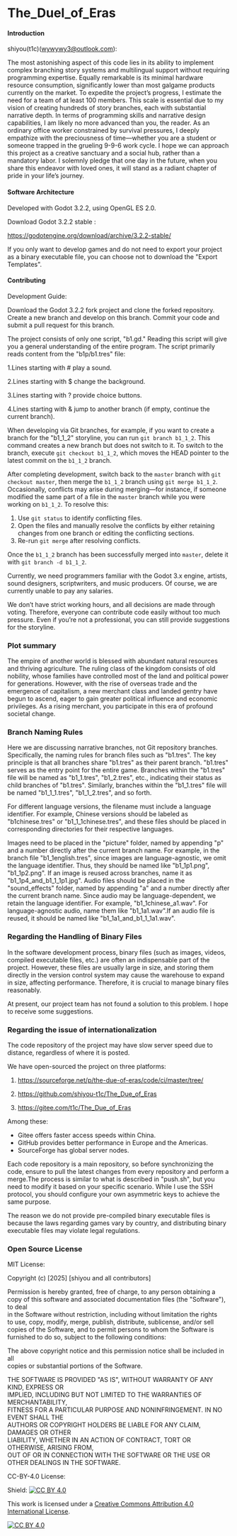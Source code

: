 <!--
SPDX-FileCopyrightText: 2025 shiyou(t1c) and all contributors

SPDX-License-Identifier: MIT
-->

# The_Duel_of_Eras

#### Introduction

shiyou(t1c)(wywywy3@outlook.com):

The most astonishing aspect of this code lies in its ability to implement complex branching story systems and multilingual support without requiring programming expertise. Equally remarkable is its minimal hardware resource consumption, significantly lower than most galgame products currently on the market. To expedite the project’s progress, I estimate the need for a team of at least 100 members. This scale is essential due to my vision of creating hundreds of story branches, each with substantial narrative depth. In terms of programming skills and narrative design capabilities, I am likely no more advanced than you, the reader. As an ordinary office worker constrained by survival pressures, I deeply empathize with the preciousness of time—whether you are a student or someone trapped in the grueling 9-9-6 work cycle. I hope we can approach this project as a creative sanctuary and a social hub, rather than a mandatory labor. I solemnly pledge that one day in the future, when you share this endeavor with loved ones, it will stand as a radiant chapter of pride in your life’s journey.

#### Software Architecture  
Developed with Godot 3.2.2, using OpenGL ES 2.0.

Download Godot 3.2.2 stable :

https://godotengine.org/download/archive/3.2.2-stable/

If you only want to develop games and do not need to export your project as a binary executable file, you can choose not to download the "Export Templates".

#### Contributing  

Development Guide:

Download the Godot 3.2.2 fork project and clone the forked repository.
Create a new branch and develop on this branch.
Commit your code and submit a pull request for this branch.

The project consists of only one script, "b1.gd." Reading this script will give you a general understanding of the entire program.
The script primarily reads content from the "b1p/b1.tres" file:

1.Lines starting with # play a sound.

2.Lines starting with $ change the background.

3.Lines starting with ? provide choice buttons.

4.Lines starting with & jump to another branch (if empty, continue the current branch).

When developing via Git branches, for example, if you want to create a branch for the "b1_1_2" storyline, you can run `git branch b1_1_2`. This command creates a new branch but does not switch to it. To switch to the branch, execute `git checkout b1_1_2`, which moves the HEAD pointer to the latest commit on the `b1_1_2` branch.  

After completing development, switch back to the `master` branch with `git checkout master`, then merge the `b1_1_2` branch using `git merge b1_1_2`. Occasionally, conflicts may arise during merging—for instance, if someone modified the same part of a file in the `master` branch while you were working on `b1_1_2`. To resolve this:  
1. Use `git status` to identify conflicting files.  
2. Open the files and manually resolve the conflicts by either retaining changes from one branch or editing the conflicting sections.  
3. Re-run `git merge` after resolving conflicts.  

Once the `b1_1_2` branch has been successfully merged into `master`, delete it with `git branch -d b1_1_2`.  

Currently, we need programmers familiar with the Godot 3.x engine, artists, sound designers, scriptwriters, and music producers. Of course, we are currently unable to pay any salaries.

We don’t have strict working hours, and all decisions are made through voting. Therefore, everyone can contribute code easily without too much pressure. Even if you’re not a professional, you can still provide suggestions for the storyline.

### Plot summary

The empire of another world is blessed with abundant natural resources and thriving agriculture. The ruling class of the kingdom consists of old nobility, whose families have controlled most of the land and political power for generations. However, with the rise of overseas trade and the emergence of capitalism, a new merchant class and landed gentry have begun to ascend, eager to gain greater political influence and economic privileges. As a rising merchant, you participate in this era of profound societal change.

### Branch Naming Rules

Here we are discussing narrative branches, not Git repository branches. Specifically, the naming rules for branch files such as "b1.tres". The key principle is that all branches share "b1.tres" as their parent branch. "b1.tres" serves as the entry point for the entire game. Branches within the "b1.tres" file will be named as "b1_1.tres", "b1_2.tres", etc., indicating their status as child branches of "b1.tres". Similarly, branches within the "b1_1.tres" file will be named "b1_1_1.tres", "b1_1_2.tres", and so forth.

For different language versions, the filename must include a language identifier. For example, Chinese versions should be labeled as "b1chinese.tres" or "b1_1_1chinese.tres", and these files should be placed in corresponding directories for their respective languages.

Images need to be placed in the "picture" folder, named by appending "p" and a number directly after the current branch name. For example, in the branch file "b1_1english.tres", since images are language-agnostic, we omit the language identifier. Thus, they should be named like "b1_1p1.png", "b1_1p2.png". If an image is reused across branches, name it as "b1_1p4_and_b1_1_1p1.jpg". Audio files should be placed in the "sound_effects" folder, named by appending "a" and a number directly after the current branch name. Since audio may be language-dependent, we retain the language identifier. For example, "b1_1chinese_a1.wav". For language-agnostic audio, name them like "b1_1a1.wav".If an audio file is reused, it should be named like "b1_1a1_and_b1_1_1a1.wav".

### Regarding the Handling of Binary Files

In the software development process, binary files (such as images, videos, compiled executable files, etc.) are often an indispensable part of the project. However, these files are usually large in size, and storing them directly in the version control system may cause the warehouse to expand in size, affecting performance. Therefore, it is crucial to manage binary files reasonably.

At present, our project team has not found a solution to this problem. I hope to receive some suggestions.

### Regarding the issue of internationalization

The code repository of the project may have slow server speed due to distance, regardless of where it is posted.

We have open-sourced the project on three platforms:

1. https://sourceforge.net/p/the-due-of-eras/code/ci/master/tree/

2. https://github.com/shiyou-t1c/The_Due_of_Eras

3. https://gitee.com/t1c/The_Due_of_Eras


Among these:
- Gitee offers faster access speeds within China.
- GitHub provides better performance in Europe and the Americas.
- SourceForge has global server nodes.

Each code repository is a main repository, so before synchronizing the code, ensure to pull the latest changes from every repository and perform a merge.The process is similar to what is described in "push.sh", but you need to modify it based on your specific scenario. While I use the SSH protocol, you should configure your own asymmetric keys to achieve the same purpose.

The reason we do not provide pre-compiled binary executable files is because the laws regarding games vary by country, and distributing binary executable files may violate legal regulations.


### Open Source License  

MIT License:  

Copyright (c) [2025] [shiyou and all contributors]  

Permission is hereby granted, free of charge, to any person obtaining a copy
of this software and associated documentation files (the "Software"), to deal  
in the Software without restriction, including without limitation the rights  
to use, copy, modify, merge, publish, distribute, sublicense, and/or sell  
copies of the Software, and to permit persons to whom the Software is  
furnished to do so, subject to the following conditions:  

The above copyright notice and this permission notice shall be included in all  
copies or substantial portions of the Software.  

THE SOFTWARE IS PROVIDED "AS IS", WITHOUT WARRANTY OF ANY KIND, EXPRESS OR  
IMPLIED, INCLUDING BUT NOT LIMITED TO THE WARRANTIES OF MERCHANTABILITY,  
FITNESS FOR A PARTICULAR PURPOSE AND NONINFRINGEMENT. IN NO EVENT SHALL THE  
AUTHORS OR COPYRIGHT HOLDERS BE LIABLE FOR ANY CLAIM, DAMAGES OR OTHER  
LIABILITY, WHETHER IN AN ACTION OF CONTRACT, TORT OR OTHERWISE, ARISING FROM,  
OUT OF OR IN CONNECTION WITH THE SOFTWARE OR THE USE OR OTHER DEALINGS IN THE
SOFTWARE.

CC-BY-4.0 License:

Shield: [![CC BY 4.0][cc-by-shield]][cc-by]

This work is licensed under a
[Creative Commons Attribution 4.0 International License][cc-by].

[![CC BY 4.0][cc-by-image]][cc-by]

[cc-by]: http://creativecommons.org/licenses/by/4.0/
[cc-by-image]: https://i.creativecommons.org/l/by/4.0/88x31.png
[cc-by-shield]: https://img.shields.io/badge/License-CC%20BY%204.0-lightgrey.svg
